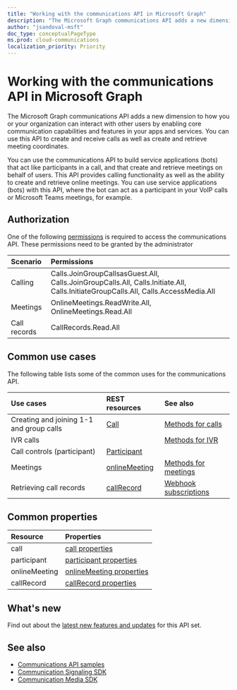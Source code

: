 ```yaml
---
title: "Working with the communications API in Microsoft Graph"
description: "The Microsoft Graph communications API adds a new dimension to how your apps and services can interact with users by enabling voice and video features."
author: "jsandoval-msft"
doc_type: conceptualPageType
ms.prod: cloud-communications
localization_priority: Priority
---
```


# Working with the communications API in Microsoft Graph

The Microsoft Graph communications API adds a new dimension to how you or your organization can interact with other users by enabling core communication capabilities and features in your apps and services. You can use this API to create and receive calls as well as create and retrieve meeting coordinates.

You can use the communications API to build service applications (bots) that act like participants in a call, and that create and retrieve meetings on behalf of users.
This API provides calling functionality as well as the ability to create and retrieve online meetings. You can use service applications (bots) with this API, where the bot can act as a participant in your VoIP calls or Microsoft Teams meetings, for example.

## Authorization

One of the following [permissions](https://docs.microsoft.com/graph/permissions-reference#calls-permissions) is required to access the communications API. These permissions need to be granted by the administrator

| Scenario                 | Permissions                                  |
|:------------------------------------|:---------------------------------------------|
| Calling                 | Calls.JoinGroupCallsasGuest.All, Calls.JoinGroupCalls.All, Calls.Initiate.All, Calls.InitiateGroupCalls.All, Calls.AccessMedia.All |
| Meetings                 | OnlineMeetings.ReadWrite.All, OnlineMeetings.Read.All |
| Call records             | CallRecords.Read.All |

## Common use cases

The following table lists some of the common uses for the communications API.

| Use cases                         | REST resources                                 | See also  |
|:------------------------------------|:---------------------------------------------|:----------|
| Creating and joining 1-1 and group calls   | [Call](https://docs.microsoft.com/graph/api/resources/call?view=graph-rest-v1.0)| [Methods for calls](https://docs.microsoft.com/graph/api/resources/call?view=graph-rest-v1.0#methods)| 
|IVR calls   |     | [Methods for IVR](https://docs.microsoft.com/graph/api/resources/calls-api-ivr-overview?view=graph-rest-v1.0)
| Call controls (participant) | [Participant](https://docs.microsoft.com/graph/api/resources/participant?view=graph-rest-v1.0)   ||
|Meetings|[onlineMeeting](https://docs.microsoft.com/graph/api/resources/onlinemeeting?view=graph-rest-v1.0)| [Methods for meetings](https://docs.microsoft.com/graph/api/resources/onlinemeeting?view=graph-rest-v1.0#methods)|
| Retrieving call records | [callRecord](/graph/api/resources/callrecords-callrecord?view=graph-rest-1.0) | [Webhook subscriptions](/graph/api/resources/webhooks?view=graph-rest-1.0) |

## Common properties

| Resource                | Properties                             |
|:------------------------------------|:---------------------------------------------|
| call                               | [call properties](https://docs.microsoft.com/graph/api/resources/call?view=graph-rest-v1.0#properties)  |
| participant                         | [participant properties](https://docs.microsoft.com/graph/api/resources/participant?view=graph-rest-v1.0#properties) |
| onlineMeeting                            | [onlineMeeting properties](https://docs.microsoft.com/graph/api/resources/onlinemeeting?view=graph-rest-v1.0#properties)                     |
| callRecord | [callRecord properties](/graph/api/resources/callrecords-callrecord#properties) |

## What's new
Find out about the [latest new features and updates](/graph/whats-new-overview) for this API set.

## See also

- [Communications API samples](https://github.com/microsoftgraph/microsoft-graph-comms-samples/)
- [Communication Signaling SDK](https://www.nuget.org/packages/Microsoft.Graph.Communications.Calls)
- [Communication Media SDK](https://www.nuget.org/packages/Microsoft.Graph.Communications.Calls.Media)

